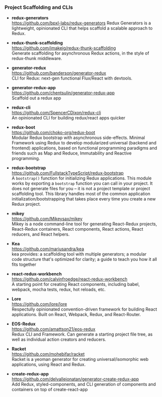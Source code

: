 ### Project Scaffolding and CLIs

- **redux-generators**  
  https://github.com/bpxl-labs/redux-generators
  Redux Generators is a lightweight, opinionated CLI that helps scaffold a scalable approach to Redux.

- **redux-thunk-scaffolding**  
  https://github.com/jmakeig/redux-thunk-scaffolding  
  Generate scaffolding for asynchronous Redux actions, in the style of redux-thunk middleware.
  
- **generator-redux**  
  https://github.com/banderson/generator-redux  
  CLI for Redux: next-gen functional Flux/React with devtools.
  
- **generator-redux-app**  
  https://github.com/chentsulin/generator-redux-app  
  Scaffold out a redux app
  
- **redux-cli**  
  https://github.com/SpencerCDixon/redux-cli  
  An opinionated CLI for building redux/react apps quicker
  
- **redux-boot**  
  https://github.com/choko-org/redux-boot  
  Modular Redux bootstrap with asynchronous side-effects.  Minimal Framework using Redux to develop modularized universal (backend and frontend) applications, based on functional programming paradigms and friends such as Map and Reduce, Immutability and Reactive programming.
  
- **redux-bootstrap**  
  https://github.com/FullstackTypeScript/redux-bootstrap    
  A `bootstrap()` function for initializing Redux applications. This module works by exporting a `bootstrap` function you can call in your project. It does not generate files for you – it is not a project template or project scaffolding tool. This library handles most of the common application initialization/bootstrapping that takes place every time you create a new Redux project.
  
- **mikey**  
  https://github.com/Mikeysax/mikey  
  Mikey is a node command-line tool for generating React-Redux projects, React-Redux containers, React components, React actions, React reducers, and React helpers.
  
- **Kea**  
  https://github.com/mariusandra/kea  
  kea provides: a scaffolding tool with multiple generators; a modular code structure that's optimized for clarity; a guide to teach you how it all fits together
  
- **react-redux-workbench**  
  https://github.com/calvinfroedge/react-redux-workbench  
  A starting point for creating React components, including babel, webpack, mocha tests, redux, hot reloads, etc.

- **Lore**  
  https://github.com/lore/lore  
  Respectully opinionated convention-driven framework for building React applications. Built on React, Webpack, Redux, and React-Router.

- **EOS-Redux**  
  https://github.com/amattson21/eos-redux  
  Redux CLI and Framework.  Can generate a starting project file tree, as well as individual action creators and reducers.
  
- **Racket**  
  https://github.com/mohebifar/racket  
  Racket is a yeoman generator for creating universal/isomorphic web applications, using React and Redux.
  
- **create-redux-app**  
  https://github.com/delvallejonatan/generator-create-redux-app  
  Add Redux, styled-components, and CLI generation of components and containers on top of create-react-app 
  
 
